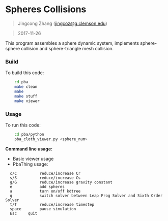 # Spheres Collisions
>Jingcong Zhang (jingcoz@g.clemson.edu)


>2017-11-26

This program assembles a sphere dynamic system, implements sphere-sphere collision and sphere-triangle mesh collision.

### Build
To build this code:
```sh
    cd pba
    make clean
    make
    make stuff
    make viewer
```

### Usage
To run this code: 
```sh
    cd pba/python
    pba_cloth_viewer.py <sphere_num>
```

**Command line usage:** 
  - Basic viewer usage
  - PbaThing usage: 
  ```
    c/C          reduce/increase Cr
    s/S          reduce/increase Cs
    g/G          reduce/increase gravity constant
    e            add spheres
    a            turn on/off kdtree
    q            switch solver between Leap Frog Solver and Sixth Order Solver
    t/T          reduce/increase timestep
    space        pause simulation
    Esc     quit
  ```
